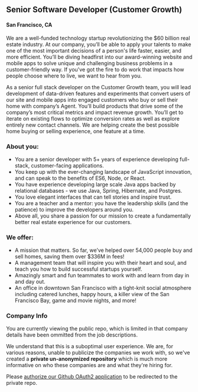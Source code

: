 ## Senior Software Developer (Customer Growth)
#### San Francisco, CA

We are a well-funded technology startup revolutionizing the $60 billion real estate industry. At our company, you’ll be able to apply your talents to make one of the most important decisions of a person's life faster, easier, and more efficient. You’ll be diving headfirst into our award-winning website and mobile apps to solve unique and challenging business problems in a customer-friendly way. If you've got the fire to do work that impacts how people choose where to live, we want to hear from you.

As a senior full stack developer on the Customer Growth team, you will lead development of data-driven features and experiments that convert users of  our site and mobile apps into engaged customers who buy or sell their home with company’s Agent. You’ll build products that drive some of the company’s most critical metrics and impact revenue growth. You’ll get to iterate on existing flows to optimize conversion rates as well as explore entirely new contact channels. We are helping create the best possible home buying or selling experience, one feature at a time.

### About you:
+	You are a senior developer with 5+ years of experience developing full-stack, customer-facing applications.
+	You keep up with the ever-changing landscape of JavaScript innovation, and can speak to the benefits of ES6, Node, or React.
+	You have experience developing large scale Java apps backed by relational databases - we use Java, Spring, Hibernate, and Postgres.
+	You love elegant interfaces that can tell stories and inspire trust.
+	You are a teacher and a mentor: you have the leadership skills (and the patience) to improve the developers around you.
+	Above all, you share a passion for our mission to create a fundamentally better real estate experience for our customers.

### We offer:
+	A mission that matters. So far, we’ve helped over 54,000 people buy and sell homes, saving them over $336M in fees!
+	A management team that will inspire you with their heart and soul, and teach you how to build successful startups yourself.
+	Amazingly smart and fun teammates to work with and learn from day in and day out.
+	An office in downtown San Francisco with a tight-knit social atmosphere including catered lunches, happy hours, a killer view of the San Francisco Bay, game and movie nights, and more!

### Company Info
You are currently viewing the public repo, which is limited in that company details have been ommitted from the job descriptions.  
    
We understand that this is a suboptimal user experience.  We are, for various reasons, unable to publicize the companies we work with, so we've
created a **private un-anonymized repository** which is much more informative on who these companies are and what they're hiring for.  
    
Please [authorize our Github OAuth2 application](https://letsrockit.co/users/auth/github?job_id=umvkzmlu-senior-fullstack-engineer-customer-growth) to be redirected to the private repo.
